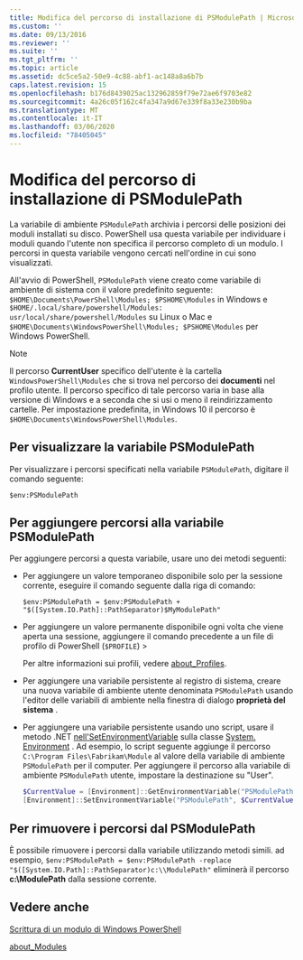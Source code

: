 ```yaml
---
title: Modifica del percorso di installazione di PSModulePath | Microsoft Docs
ms.custom: ''
ms.date: 09/13/2016
ms.reviewer: ''
ms.suite: ''
ms.tgt_pltfrm: ''
ms.topic: article
ms.assetid: dc5ce5a2-50e9-4c88-abf1-ac148a8a6b7b
caps.latest.revision: 15
ms.openlocfilehash: b176d8439025ac132962859f79e72ae6f9703e82
ms.sourcegitcommit: 4a26c05f162c4fa347a9d67e339f8a33e230b9ba
ms.translationtype: MT
ms.contentlocale: it-IT
ms.lasthandoff: 03/06/2020
ms.locfileid: "78405045"
---
```

# <a name="modifying-the-psmodulepath-installation-path"></a>Modifica del percorso di installazione di PSModulePath

La variabile di ambiente `PSModulePath` archivia i percorsi delle posizioni dei moduli installati su disco. PowerShell usa questa variabile per individuare i moduli quando l'utente non specifica il percorso completo di un modulo. I percorsi in questa variabile vengono cercati nell'ordine in cui sono visualizzati.

All'avvio di PowerShell, `PSModulePath` viene creato come variabile di ambiente di sistema con il valore predefinito seguente: `$HOME\Documents\PowerShell\Modules; $PSHOME\Modules` in Windows e `$HOME/.local/share/powershell/Modules: usr/local/share/powershell/Modules` su Linux o Mac e `$HOME\Documents\WindowsPowerShell\Modules; $PSHOME\Modules` per Windows PowerShell.

> [!NOTE]
> Il percorso **CurrentUser** specifico dell'utente è la cartella `WindowsPowerShell\Modules` che si trova nel percorso dei **documenti** nel profilo utente. Il percorso specifico di tale percorso varia in base alla versione di Windows e a seconda che si usi o meno il reindirizzamento cartelle. Per impostazione predefinita, in Windows 10 il percorso è `$HOME\Documents\WindowsPowerShell\Modules`.

## <a name="to-view-the-psmodulepath-variable"></a>Per visualizzare la variabile PSModulePath

Per visualizzare i percorsi specificati nella variabile `PSModulePath`, digitare il comando seguente:

`$env:PSModulePath`

## <a name="to-add-locations-to-the-psmodulepath-variable"></a>Per aggiungere percorsi alla variabile PSModulePath

Per aggiungere percorsi a questa variabile, usare uno dei metodi seguenti:

- Per aggiungere un valore temporaneo disponibile solo per la sessione corrente, eseguire il comando seguente dalla riga di comando:

  `$env:PSModulePath = $env:PSModulePath + "$([System.IO.Path]::PathSeparator)$MyModulePath"`

- Per aggiungere un valore permanente disponibile ogni volta che viene aperta una sessione, aggiungere il comando precedente a un file di profilo di PowerShell (`$PROFILE`) >

  Per altre informazioni sui profili, vedere [about_Profiles](/powershell/module/microsoft.powershell.core/about/about_profiles).

- Per aggiungere una variabile persistente al registro di sistema, creare una nuova variabile di ambiente utente denominata `PSModulePath` usando l'editor delle variabili di ambiente nella finestra di dialogo **proprietà del sistema** .

- Per aggiungere una variabile persistente usando uno script, usare il metodo .NET [nell'SetEnvironmentVariable](https://docs.microsoft.com/dotnet/api/system.environment.setenvironmentvariable) sulla classe [System. Environment](https://docs.microsoft.com/dotnet/api/system.environment) . Ad esempio, lo script seguente aggiunge il percorso `C:\Program Files\Fabrikam\Module` al valore della variabile di ambiente `PSModulePath` per il computer. Per aggiungere il percorso alla variabile di ambiente `PSModulePath` utente, impostare la destinazione su "User".

  ```powershell
  $CurrentValue = [Environment]::GetEnvironmentVariable("PSModulePath", "Machine")
  [Environment]::SetEnvironmentVariable("PSModulePath", $CurrentValue + [System.IO.Path]::PathSeparator + "C:\Program Files\Fabrikam\Modules", "Machine")

  ```

## <a name="to-remove-locations-from-the-psmodulepath"></a>Per rimuovere i percorsi dal PSModulePath

È possibile rimuovere i percorsi dalla variabile utilizzando metodi simili. ad esempio, `$env:PSModulePath = $env:PSModulePath -replace "$([System.IO.Path]::PathSeparator)c:\\ModulePath"` eliminerà il percorso **c:\ModulePath** dalla sessione corrente.

## <a name="see-also"></a>Vedere anche

[Scrittura di un modulo di Windows PowerShell](./writing-a-windows-powershell-module.md)

[about_Modules](/powershell/module/microsoft.powershell.core/about/about_modules)
